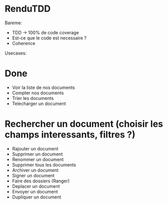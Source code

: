 # RenduTDD

Bareme:

* TDD -> 100% de code coverage
* Est-ce que le code est necessaire ?
* Coherence

Usecases:
# Done
* Voir la liste de nos documents 
* Compter nos documents
* Trier les documents
* Telecharger un document
# Rechercher un document (choisir les champs interessants, filtres ?)
* Rajouter un document
* Supprimer un document
* Renommer un document
* Supprimer tous les documents
* Archiver un document
* Signer un document
* Faire des dossiers (Ranger)
* Deplacer un document
* Envoyer un document
* Dupliquer un document
